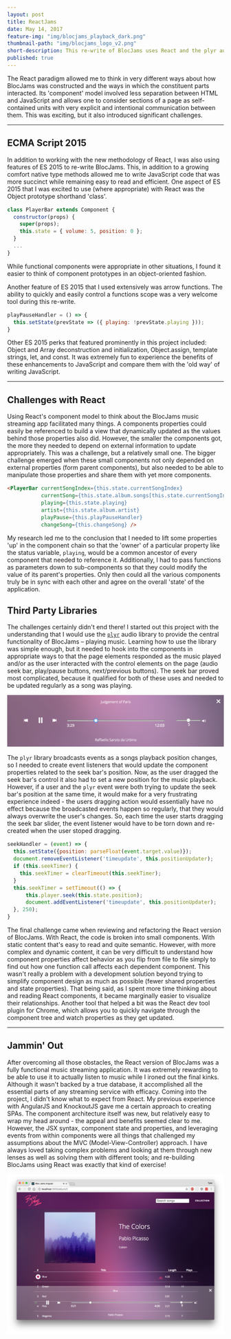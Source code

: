 ```yaml
---
layout: post
title: ReactJams
date: May 14, 2017
feature-img: "img/blocjams_playback_dark.png"
thumbnail-path: "img/blocjams_logo_v2.png"
short-description: This re-write of BlocJams uses React and the plyr audio plugin to create a fully functional audio-streaming app.
published: true
---
```


The React paradigm allowed me to think in very different ways about how BlocJams was constructed and the ways in which the constituent parts interacted. Its 'component' model involved less separation between HTML and JavaScript and allows one to consider sections of a page as self-contained units with very explicit and intentional communication between them. This was exciting, but it also introduced significant challenges.

---

## ECMA Script 2015

In addition to working with the new methodology of React, I was also using features of ES 2015 to re-write BlocJams. This, in addition to a growing comfort native type methods allowed me to write JavaScript code that was more succinct while remaining easy to read and efficient. One aspect of ES 2015 that I was excited to use (where appropriate) with React was the Object prototype shorthand 'class'.

```javascript
class PlayerBar extends Component {
  constructor(props) {
    super(props);
    this.state = { volume: 5, position: 0 };
  }
  ...
}
```

While functional components were appropriate in other situations, I found it easier to think of component prototypes in an object-oriented fashion.

Another feature of ES 2015 that I used extensively was arrow functions. The ability to quickly and easily control a functions scope was a very welcome tool during this re-write.

```javascript
playPauseHandler = () => {
  this.setState(prevState => ({ playing: !prevState.playing }));
}
```

Other ES 2015 perks that featured prominently in this project included: Object and Array deconstruction and initialization, Object.assign, template strings, let, and const. It was extremely fun to experience the benefits of these enhancements to JavaScript and compare them with the 'old way' of writing JavaScript.

---

## Challenges with React

Using React's component model to think about the BlocJams music streaming app facilitated many things. A components properties could easily be referenced to build a view that dynamically updated as the values behind those properties also did. However, the smaller the components got, the more they needed to depend on external information to update appropriately. This was a challenge, but a relatively small one. The bigger challenge emerged when these small components not only depended on external properties (form parent components), but also needed to be able to manipulate those properties and share them with yet more components.

```html
<PlayerBar currentSongIndex={this.state.currentSongIndex}
           currentSong={this.state.album.songs[this.state.currentSongIndex]}
           playing={this.state.playing}
           artist={this.state.album.artist}
           playPause={this.playPauseHandler}
           changeSong={this.changeSong} />
```

My research led me to the conclusion that I needed to lift some properties 'up' in the component chain so that the 'owner' of a particular property like the status variable, `playing`, would be a common ancestor of every component that needed to reference it. Additionally, I had to pass functions as parameters down to sub-components so that they could modify the value of its parent's properties. Only then could all the various components truly be in sync with each other and agree on the overall 'state' of the application.

## Third Party Libraries

The challenges certainly didn't end there! I started out this project with the understanding that I would use the [`plyr`](https://github.com/hadley/plyr) audio library to provide the central functionality of BlocJams – playing music. Learning how to use the library was simple enough, but it needed to hook into the components in appropriate ways to that the page elements responded as the music played and/or as the user interacted with the control elements on the page (audio seek bar, play/pause buttons, next/previous buttons). The seek bar proved most complicated, because it qualified for both of these uses and needed to be updated regularly as a song was playing.

![Audio controls](/img/blocjams_album2.png)

The `plyr` library broadcasts events as a songs playback position changes, so I needed to create event listeners that would update the component properties related to the seek bar's position. Now, as the user dragged the seek bar's control it also had to set a new position for the music playback. However, if a user and the `plyr` event were both trying to update the seek bar's position at the same time, it would make for a very frustrating experience indeed - the users dragging action would essentially have no effect because the broadcasted events happen so regularly, that they would always overwrite the user's changes. So, each time the user starts dragging the seek bar slider, the event listener would have to be torn down and re-created when the user stoped dragging.

```javascript
seekHandler = (event) => {
  this.setState({position: parseFloat(event.target.value)});
  document.removeEventListener('timeupdate', this.positionUpdater);
  if (this.seekTimer) {
    this.seekTimer = clearTimeout(this.seekTimer);
  }
  this.seekTimer = setTimeout(() => {
      this.player.seek(this.state.position);
      document.addEventListener('timeupdate', this.positionUpdater);
  }, 250);
}
```

The final challenge came when reviewing and refactoring the React version of BlocJams. With React, the code is broken into small components. With static content that's easy to read and quite semantic. However, with more complex and dynamic content, it can be very difficult to understand how component properties affect behavior as you flip from file to file simply to find out how one function call affects each dependent component. This wasn't really a problem with a development solution beyond trying to simplify component design as much as possible (fewer shared properties and state properties). That being said, as I spent more time thinking about and reading React components, it became marginally easier to visualize their relationships. Another tool that helped a bit was the React dev tool plugin for Chrome, which allows you to quickly navigate through the component tree and watch properties as they get updated.

---

## Jammin' Out

After overcoming all those obstacles, the React version of BlocJams was a fully functional music streaming application. It was extremely rewarding to be able to use it to actually listen to music while I ironed out the final kinks. Although it wasn't backed by a true database, it accomplished all the essential parts of any streaming service with efficacy. Coming into the project, I didn't know what to expect from React. My previous experience with AngularJS and KnockoutJS gave me a certain approach to creating SPAs. The component architecture itself was new, but relatively easy to wrap my head around - the appeal and benefits seemed clear to me. However, the JSX syntax, component state and properties, and leveraging events from within components were all things that challenged my assumptions about the MVC (Model-View-Controller) approach. I have always loved taking complex problems and looking at them through new lenses as well as solving them with different tools; and re-building BlocJams using React was exactly that kind of exercise!

![App playing music](/img/blocjams3_album1.png)

